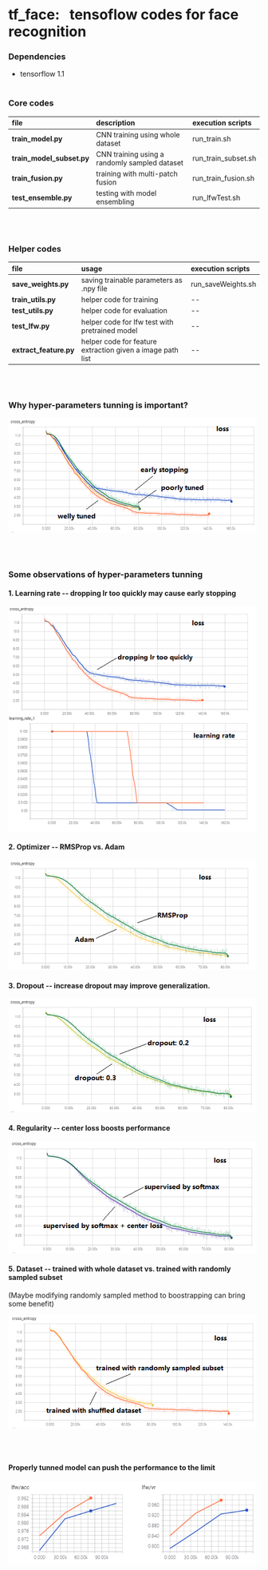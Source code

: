 # tf_face:&nbsp;&nbsp;&nbsp;tensoflow codes for face recognition

### Dependencies
* tensorflow 1.1
<br/><br/>
### Core codes
| file | description | execution scripts |
| :---- | :---- | :---- |
| <strong>train_model.py</strong> | CNN training using whole dataset |  run_train.sh |
| <strong>train_model_subset.py</strong> | CNN training using a randomly sampled dataset | run_train_subset.sh |
| <strong>train_fusion.py</strong> | training with multi-patch fusion | run_train_fusion.sh |
| <strong>test_ensemble.py</strong> | testing with model ensembling | run_lfwTest.sh |

<br/><br/>
### Helper codes
| file | usage | execution scripts |
| :---- | :---- | :---- |
| <strong>save_weights.py</strong> | saving trainable parameters as .npy file | run_saveWeights.sh |
| <strong>train_utils.py</strong> | helper code for training | -- |
| <strong>test_utils.py</strong> | helper code for evaluation | -- |
| <strong>test_lfw.py</strong> | helper code for lfw test with pretrained model | -- |
| <strong>extract_feature.py</strong> | helper code for feature extraction given a image path list | -- |

<br/><br/>
### Why hyper-parameters tunning is important?
![figure1](/pictures/figure1.png)

<br/><br/>
### Some observations of hyper-parameters tunning
#### 1. Learning rate -- dropping lr too quickly may cause early stopping

![figure2](/pictures/figure2.png)

#### 2. Optimizer -- RMSProp vs. Adam

![figure3](/pictures/figure3.png)

#### 3. Dropout -- increase dropout may improve generalization.

![figure4](/pictures/figure4.png)

#### 4. Regularity -- center loss boosts performance

![figure5](/pictures/figure5.png)

#### 5. Dataset -- trained with whole dataset vs. trained with randomly sampled subset
(Maybe modifying randomly sampled method to boostrapping can bring some benefit)

![figure6](/pictures/figure6.png)

<br/><br/>
#### Properly tunned model can push the performance to the limit

![figure7](/pictures/figure7.png)

